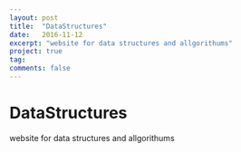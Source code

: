 ```yaml
---
layout: post
title:  "DataStructures"
date:   2016-11-12
excerpt: "website for data structures and allgorithums"
project: true
tag:
comments: false
---
```

# DataStructures
website for data structures and allgorithums
